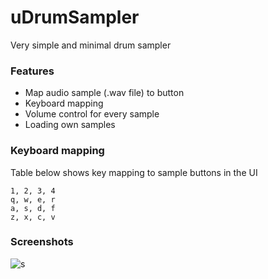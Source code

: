 # uDrumSampler
Very simple and minimal drum sampler

### Features
* Map audio sample (.wav file) to button
* Keyboard mapping
* Volume control for every sample
* Loading own samples

### Keyboard mapping

Table below shows key mapping to sample buttons in the UI

```
1, 2, 3, 4
q, w, e, r
a, s, d, f
z, x, c, v
```

### Screenshots

![s](https://cloud.githubusercontent.com/assets/2100323/17832909/f3bba1f2-6717-11e6-91a1-06d2888bdf76.PNG)

